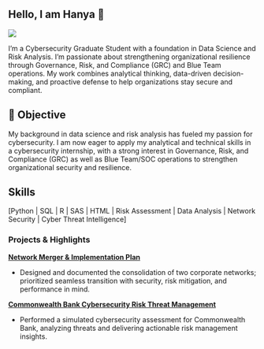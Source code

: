 ## Hello, I am Hanya 👋

<a href="https://www.linkedin.com/in/hanya-iahmed/"><img src="https://img.shields.io/badge/-LinkedIn-0072b1?&style=for-the-badge&logo=linkedin&logoColor=white" /></a>

I’m a Cybersecurity Graduate Student with a foundation in Data Science and Risk Analysis. I’m passionate about strengthening organizational resilience through Governance, Risk, and Compliance (GRC) and Blue Team operations. 
My work combines analytical thinking, data-driven decision-making, and proactive defense to help organizations stay secure and compliant.

## 🎯 Objective

My background in data science and risk analysis has fueled my passion for cybersecurity. I am now eager to apply my analytical and technical skills in a cybersecurity internship, with a strong interest in Governance, Risk, and Compliance (GRC) as well as Blue Team/SOC operations to strengthen organizational security and resilience.

## Skills
[Python | SQL | R | SAS | HTML | Risk Assessment | Data Analysis | Network Security | Cyber Threat Intelligence]

### Projects & Highlights

[**Network Merger & Implementation Plan**](https://github.com/Hanyaahmed/Network-Merger-and-Implementation-Plan) 

- Designed and documented the consolidation of two corporate networks; prioritized seamless transition with security, risk mitigation, and performance in mind.

[**Commonwealth Bank Cybersecurity Risk Threat Management**](https://github.com/Hanyaahmed/Commonwealth-Bank-Cybersecurity-Risk-Threat-Management)

- Performed a simulated cybersecurity assessment for Commonwealth Bank, analyzing threats and delivering actionable risk management insights.






























